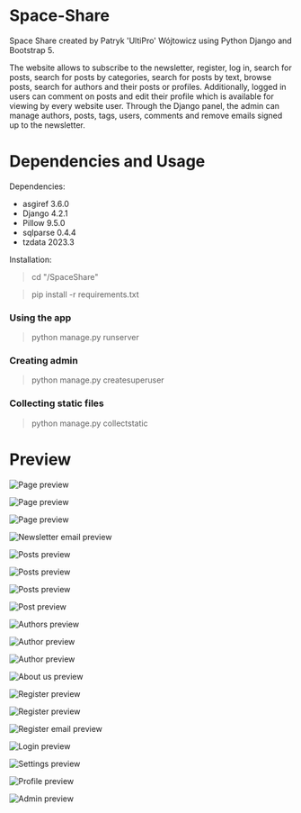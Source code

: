 # Space-Share
Space Share created by Patryk 'UltiPro' Wójtowicz using Python Django and Bootstrap 5.

The website allows to subscribe to the newsletter, register, log in, search for posts, search for posts by categories, search for posts by text, browse posts, search for authors and their posts or profiles. Additionally, logged in users can comment on posts and edit their profile which is available for viewing by every website user. Through the Django panel, the admin can manage authors, posts, tags, users, comments and remove emails signed up to the newsletter.

# Dependencies and Usage

Dependencies:

<ul>
  <li>asgiref 3.6.0</li>
  <li>Django 4.2.1</li>
  <li>Pillow 9.5.0</li>
  <li>sqlparse 0.4.4</li>
  <li>tzdata 2023.3</li>
</ul>

Installation:

> cd "/SpaceShare"

> pip install -r requirements.txt

### Using the app

> python manage.py runserver

### Creating admin

> python manage.py createsuperuser

### Collecting static files

> python manage.py collectstatic

# Preview

![Page preview](/screenshots/Page1.png)

![Page preview](/screenshots/Page2.png)

![Page preview](/screenshots/Page3.png)

![Newsletter email preview](/screenshots/Mail1.png)

![Posts preview](/screenshots/Posts1.png)

![Posts preview](/screenshots/Posts2.png)

![Posts preview](/screenshots/Posts3.png)

![Post preview](/screenshots/Post1.png)

![Authors preview](/screenshots/Authors1.png)

![Author preview](/screenshots/Author1.png)

![Author preview](/screenshots/Author2.png)

![About us preview](/screenshots/AboutUs1.png)

![Register preview](/screenshots/Register1.png)

![Register preview](/screenshots/Register2.png)

![Register email preview](/screenshots/Mail2.png)

![Login preview](/screenshots/Login1.png)

![Settings preview](/screenshots/Settings1.png)

![Profile preview](/screenshots/Profile1.png)

![Admin preview](/screenshots/Admin1.png)
